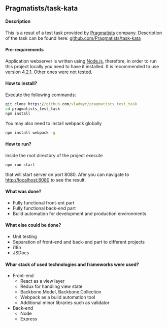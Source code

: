## Pragmatists/task-kata ##
#### Description ####
This is a resut of a test task provided by [Pragmatists](http://pragmatists.pl/) company. Description of the task can be found here: [github.com/Pragmatists/task-kata](https://github.com/Pragmatists/task-kata)

#### Pre-requirements ####
Application webserver is written using [Node.js](https://nodejs.org/en/), therefore, in order to run this project locally you need to have it installed. It is recommended to use version [4.2.1](https://nodejs.org/dist/v4.2.1/). Other ones were not tested.

#### How to install? ####
Execute the following commands:
```cmd
git clone https://github.com/vladmyr/pragmatists_test_task
cd pragmatists_test_task
npm install
```
You may also need to install webpack globally
```cmd
npm install webpack -g
```

#### How to run? ####
Inside the root directory of the project execute
```cmd
npm run start
```
that will start server on port 8080. Afer you can navigate to [http://localhost:8080](http://localhost:8080) to see the result.

#### What was done? ####
- Fully functional front-ent part
- Fully functional back-end part
- Build automation for development and production environments

#### What else could be done? ####
- Unit testing
- Separation of front-end and back-end part to different projects
- i18n
- JSDocs

#### Whar stack of used technologies and frameworks were used? ####
- Front-end
	- React as a view layer
	- Redux for handling view state
	- Backbone.Model, Backbone.Collection 
	- Webpack as a build automation tool
	- Additional minor libraries such as validator
- Back-end
	- Node
	- Express